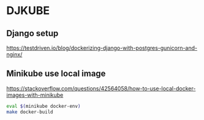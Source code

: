 # DJKUBE

## Django setup

https://testdriven.io/blog/dockerizing-django-with-postgres-gunicorn-and-nginx/


## Minikube use local image
https://stackoverflow.com/questions/42564058/how-to-use-local-docker-images-with-minikube

```sh
eval $(minikube docker-env)
make docker-build
```